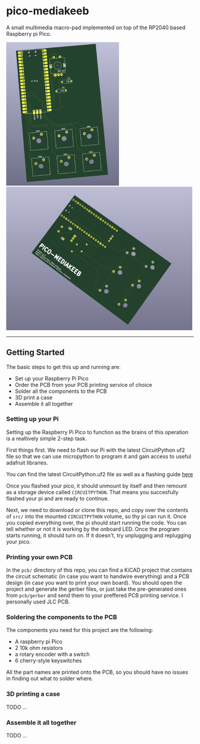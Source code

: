 # pico-mediakeeb

A small multimedia macro-pad implemented on top of the RP2040 based Raspberry pi Pico.

<img src="res/pcb-front.png" height="385">
<img src="res/pcb-back.png" width="500">

---

## Getting Started

The basic steps to get this up and running are:

- Set up your Raspberry Pi Pico
- Order the PCB from your PCB printing service of choice
- Solder all the components to the PCB
- 3D print a case
- Assemble it all together

### Setting up your Pi

Setting up the Raspberry Pi Pico to function as the brains of this operation is a realtively simple 2-step task.

First things first. We need to flash our Pi with the latest CircuitPython uf2 file so that we can use micropython to program it and gain access to useful adafruit libraries.

You can find the latest CircuitPython.uf2 file as well as a flashing guide [here](https://learn.adafruit.com/getting-started-with-raspberry-pi-pico-circuitpython/circuitpython)

Once you flashed your pico, it should unmount by itself and then remount as a storage device called `CIRCUITPYTHON`. That means you succesfully flashed your pi and are ready to continue.  

Next, we need to download or clone this repo, and copy over the contents of `src/` into the mounted `CIRCUITPYTHON` volume, so thy pi can run it. Once you copied everything over, the pi should start running the code. You can tell whether or not it is working by the onboard LED. Once the program starts running, it should turn on. If it doesn't, try unplugging and replugging your pico.

### Printing your own PCB

In the `pcb/` directory of this repo, you can find a KiCAD project that contains the circuit schematic (in case you want to handwire everything) and a PCB design (in case you want to print your own board). You should open the project and generate the gerber files, or just take the pre-generated ones from `pcb/gerber` and send them to your preffered PCB printing service. I personally used JLC PCB.

### Soldering the components to the PCB

The components you need for this project are the following:

- A raspberry pi Pico
- 2 10k ohm resistors
- a rotary encoder with a switch
- 6 cherry-style keyswitches

All the part names are printed onto the PCB, so you should have no issues in finding out what to solder where.

### 3D printing a case

TODO ...

### Assemble it all together

TODO ...
